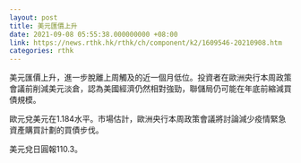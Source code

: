 ```yaml
---
layout: post
title: 美元匯價上升
date: 2021-09-08 05:55:38.000000000 +08:00
link: https://news.rthk.hk/rthk/ch/component/k2/1609546-20210908.htm
categories: rthk
---
```


美元匯價上升，進一步脫離上周觸及的近一個月低位。投資者在歐洲央行本周政策會議前削減美元淡倉，認為美國經濟仍然相對強勁，聯儲局仍可能在年底前縮減買債規模。

歐元兌美元在1.184水平。市場估計，歐洲央行本周政策會議將討論減少疫情緊急資產購買計劃的買債步伐。

美元兌日圓報110.3。
